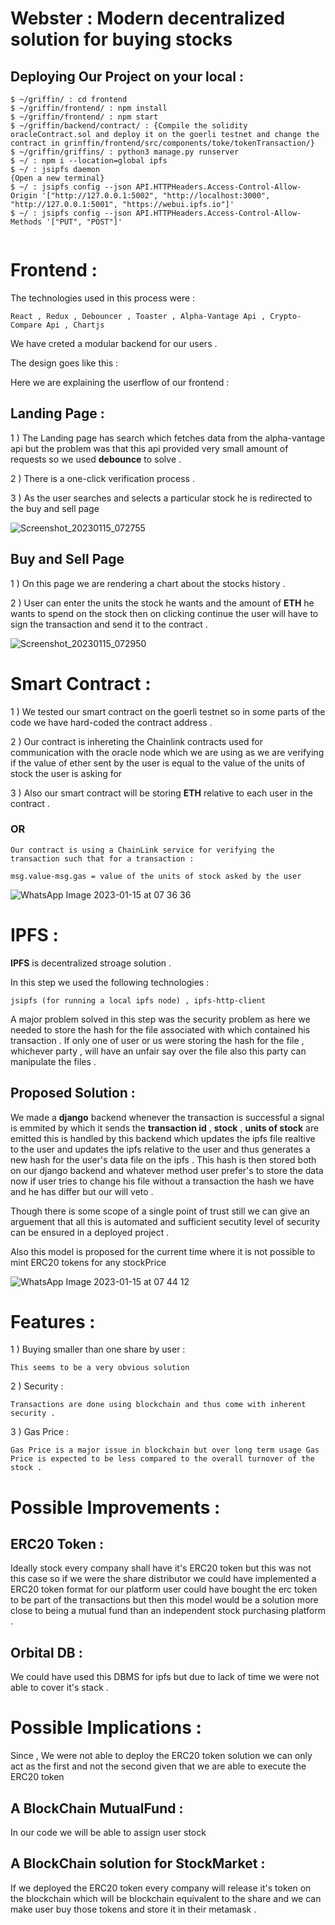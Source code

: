 # Webster : Modern decentralized solution for buying stocks 

## Deploying Our Project on your local :

```
$ ~/griffin/ : cd frontend
$ ~/griffin/frontend/ : npm install
$ ~/griffin/frontend/ : npm start
$ ~/griffin/backend/contract/ : {Compile the solidity oracleContract.sol and deploy it on the goerli testnet and change the contract in grinffin/frontend/src/components/toke/tokenTransaction/}
$ ~/griffin/griffins/ : python3 manage.py runserver
$ ~/ : npm i --location=global ipfs
$ ~/ : jsipfs daemon
{Open a new terminal}
$ ~/ : jsipfs config --json API.HTTPHeaders.Access-Control-Allow-Origin '["http://127.0.0.1:5002", "http://localhost:3000", "http://127.0.0.1:5001", "https://webui.ipfs.io"]'
$ ~/ : jsipfs config --json API.HTTPHeaders.Access-Control-Allow-Methods '["PUT", "POST"]'


```

# Frontend :

The technologies used in this process were : 

```
React , Redux , Debouncer , Toaster , Alpha-Vantage Api , Crypto-Compare Api , Chartjs
```
We have creted a modular backend for our users .

The design goes like this : 

Here we are explaining the userflow of our frontend :

## Landing Page :


1 ) The Landing page has search which fetches data from the alpha-vantage api but the problem was that this api provided very small amount of requests so we used **debounce** to solve .

2 ) There is a one-click verification process .

3 ) As the user searches and selects a particular stock he is redirected to the buy and sell page

![Screenshot_20230115_072755](https://user-images.githubusercontent.com/65587505/212513735-44e0d06d-eebc-4f77-9d07-8963501fec75.png)


## Buy and Sell Page

1 ) On this page we are rendering a chart about the stocks history . 

2 ) User can enter the units the stock he wants and the amount of **ETH** he wants to spend on the stock then on clicking continue the user will have to sign the transaction and send it to the contract .

![Screenshot_20230115_072950](https://user-images.githubusercontent.com/65587505/212514194-d9ca6517-b440-4233-813f-a44ea3f1a400.png)


# Smart Contract : 

1 ) We tested our smart contract on the goerli testnet so in some parts of the code we have hard-coded the contract address .

2 ) Our contract is inhereting the Chainlink contracts used for communication with the oracle node which we are using as we are verifying if the value of ether sent by the user is equal to the value of the units of stock the user is asking for 

3 ) Also our smart contract will be storing **ETH** relative to each user in the contract .

### OR

```
Our contract is using a ChainLink service for verifying the transaction such that for a transaction :

msg.value-msg.gas = value of the units of stock asked by the user 
```

![WhatsApp Image 2023-01-15 at 07 36 36](https://user-images.githubusercontent.com/65587505/212519584-5fc94db5-6b03-4c50-862c-f4159840fa2d.jpeg)


# IPFS :

**IPFS** is decentralized stroage solution . 

In this step we used the following technologies : 

```
jsipfs (for running a local ipfs node) , ipfs-http-client 
```
A major problem solved in this step was the security problem as here we needed to store the hash for the file associated with which contained his transaction . If only one of user or us were storing the hash for the file , whichever party , will have an unfair say over the file also this party can manipulate the files . 

## Proposed Solution :

We made a **django** backend whenever the transaction is successful a signal is emmited by which it sends the **transaction id** , **stock** , **units of stock** are emitted this is handled by this backend which updates the ipfs file realtive to the user and updates the ipfs relative to the user and thus generates a new hash for the user's data file on the ipfs . This hash is then stored both on our django backend and whatever method user prefer's to store the data now if user tries to change his file without a transaction the hash we have and he has differ but our will veto . 

Though there is some scope of a single point of trust still we can give an arguement that all this is automated and sufficient secutity level of security can be ensured in a deployed project .

Also this model is proposed for the current time where it is not possible to mint ERC20 tokens for any stockPrice

![WhatsApp Image 2023-01-15 at 07 44 12](https://user-images.githubusercontent.com/65587505/212519626-3fda8f7d-33ce-48a2-b693-fac5c0339aa1.jpeg)


# Features :

1 ) Buying smaller than one share by user :

    This seems to be a very obvious solution 

2 ) Security : 

    Transactions are done using blockchain and thus come with inherent security .

3 ) Gas Price :

    Gas Price is a major issue in blockchain but over long term usage Gas Price is expected to be less compared to the overall turnover of the stock .


# Possible Improvements :

## ERC20 Token :

Ideally stock every company shall have it's ERC20 token but this was not this case so if we were the share distributor we could have implemented a ERC20 token format for our platform user could have bought the erc token to be part of the transactions but then this model would be a solution more close to being a mutual fund than an independent stock purchasing platform . 

## Orbital DB : 

We could have used this DBMS for ipfs but due to lack of time we were not able to cover it's stack .


# Possible Implications : 

Since , We were not able to deploy the ERC20 token solution we can only act as the first and not the second given that we are able to execute the ERC20 token 

## A BlockChain MutualFund :

In our code we will be able to assign user stock 

## A BlockChain solution for StockMarket :

If we deployed the ERC20 token every company will release it's token on the blockchain which will be blockchain equivalent to the share and we can make user buy those tokens and store it in their metamask .
